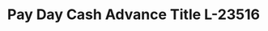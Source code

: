 ---
f_zip-code: 36426
f_state-code: AL
title: Pay Day Cash Advance Title L-23516
f_phone: 251-867-1004
f_city-only: Brewton
f_address: 700 Douglas Ave Brewton
f_location-unique-id: '23516'
slug: pay-day-cash-advance-title-l-23516
updated-on: '2024-05-30T13:46:58.046Z'
created-on: '2024-05-30T13:36:59.803Z'
published-on: '2024-05-30T13:54:32.469Z'
f_city-state: cms/city/brewton-al.md
f_company: cms/company/pay-day-cash-advance-title-l.md
f_state: cms/state/alabama.md
layout: '[payday-loan].html'
tags: payday-loan
---